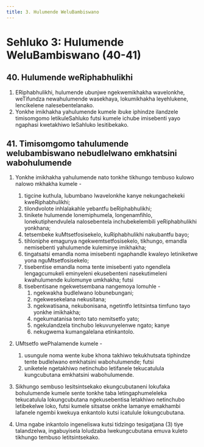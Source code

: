 ```yaml
---
title: 3. Hulumende WeluBambiswano
---
```


# Sehluko 3: Hulumende WeluBambiswano (40-41)

## 40. Hulumende weRiphabhulikhi

1.	ERiphabhulikhi, hulumende ubunjwe ngekwemikhakha wavelonkhe, weTifundza newahulumende wasekhaya, lokumikhakha leyehlukene, lencikelene nalesebentelanako.
2.	Yonkhe imikhakha yahulumende kumele ibuke iphindze ilandzele timisomgomo letikuleSahluko futsi kumele ichube imisebenti yayo ngaphasi kwetakhiwo leSahluko lesitibekako.

## 41. Timisomgomo tahulumende welubambiswano nebudlelwano emkhatsini wabohulumende

1.	Yonkhe imikhakha yahulumende nato tonkhe tikhungo tembuso kulowo nalowo mkhakha kumele -
	1.	tigcine kuthula, lubumbano lwavelonkhe kanye nekungachekeki kweRiphabhulikhi;
	1.	tilondvolote inhlalakahle yebantfu beRiphabhulikhi;
	1.	tinikete hulumende lonemiphumela, longenamfihlo, lonekutiphendvulela nalosebentela inchubekelembili yeRiphabhulikhi yonkhana;
	1.	tetsembeke kuMtsetfosisekelo, kuRiphabhulikhi nakubantfu bayo;
	1.	tihloniphe emagunya ngekwemtsetfosisekelo, tikhungo, emandla nemisebenti yahulumende kuleminye imikhakha;
	1.	tingatsatsi emandla noma imisebenti ngaphandle kwaleyo letiniketwe yona nguMtsetfosisekelo;
	1.	tisebentise emandla noma tente imisebenti yato ngendlela lengagcumukeli eminyeleni ekusebenteni nasekutimeleni kwahulumende kulomunye umkhakha; futsi
	1.	tisebentisane ngekwetsembana nangemoya lomuhle -
		1.	ngekwakha budlelwano lobunebungani;
		1.	ngekwesekelana nekusitana;
		1.	ngekwatisana, nekubonisana, ngetintfo letitsintsa timfuno tayo yonkhe imikhakha;
		1.	ngekumatanisa tento tato nemitsetfo yato;
		1.	ngekulandzela tinchubo lekuvunyelenwe ngato; kanye
		1.	nekugwema kumangalelana etinkantolo.

2.	UMtsetfo wePhalamende kumele -
	1.	usungule noma wente kube khona takhiwo tekukhutsata tiphindze tente budlelwano emkhatsini wabohulumende; futsi
	1.	uniketele ngetakhiwo netinchubo letifanele tekucatulula kungcubutana emkhatsini wabohulumende.
3.	Sikhungo sembuso lesitsintsekako ekungcubutaneni lokufaka bohulumende kumele sente tonkhe taba letingaphumeleleka tekucatulula lokungcubutana ngekusebentisa letakhiwo netinchubo letibekelwe loko, futsi kumele sitsatse onkhe lamanye emakhambi lafanele ngembi kwekuya enkantolo kutsi icatulule lokungcubutana.
4.	Uma ngabe inkantolo ingeneliswa kutsi tidzingo tesigatjana (3) tiye talandzelwa, ingabuyisela loludzaba lwekungcubutana emuva kuleto tikhungo tembuso letitsintsekako.